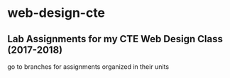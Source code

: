 # web-design-cte
Lab Assignments for my CTE Web Design Class (2017-2018)
-------------------------------------------------------
go to branches for assignments organized in their units
